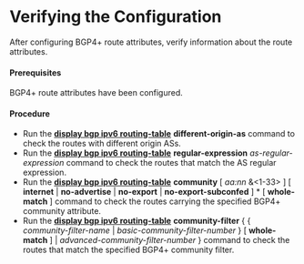 Verifying the Configuration
===========================

After configuring BGP4+ route attributes, verify information about the route attributes.

#### Prerequisites

BGP4+ route attributes have been configured.


#### Procedure

* Run the [**display bgp ipv6 routing-table**](cmdqueryname=display+bgp+ipv6+routing-table+different-origin-as) **different-origin-as** command to check the routes with different origin ASs.
* Run the [**display bgp ipv6 routing-table**](cmdqueryname=display+bgp+ipv6+routing-table+regular-expression) **regular-expression** *as-regular-expression* command to check the routes that match the AS regular expression.
* Run the [**display bgp ipv6 routing-table**](cmdqueryname=display+bgp+ipv6+routing-table+community+internet+no-advertise) **community** [ *aa:nn* &<1-33> ] [ **internet** | **no-advertise** | **no-export** | **no-export-subconfed** ] \* [ **whole-match** ] command to check the routes carrying the specified BGP4+ community attribute.
* Run the [**display bgp ipv6 routing-table**](cmdqueryname=display+bgp+ipv6+routing-table+community-filter+whole-match) **community-filter** { { *community-filter-name* | *basic-community-filter-number* } [ **whole-match** ] | *advanced-community-filter-number* } command to check the routes that match the specified BGP4+ community filter.